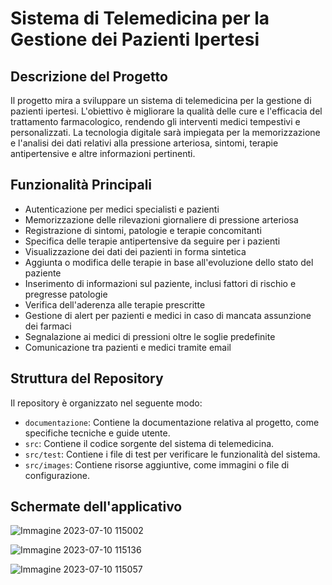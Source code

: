 # Sistema di Telemedicina per la Gestione dei Pazienti Ipertesi

## Descrizione del Progetto
Il progetto mira a sviluppare un sistema di telemedicina per la gestione di pazienti ipertesi. L'obiettivo è migliorare la qualità delle cure e l'efficacia del trattamento farmacologico, rendendo gli interventi medici tempestivi e personalizzati. La tecnologia digitale sarà impiegata per la memorizzazione e l'analisi dei dati relativi alla pressione arteriosa, sintomi, terapie antipertensive e altre informazioni pertinenti.

## Funzionalità Principali

- Autenticazione per medici specialisti e pazienti
- Memorizzazione delle rilevazioni giornaliere di pressione arteriosa
- Registrazione di sintomi, patologie e terapie concomitanti
- Specifica delle terapie antipertensive da seguire per i pazienti
- Visualizzazione dei dati dei pazienti in forma sintetica
- Aggiunta o modifica delle terapie in base all'evoluzione dello stato del paziente
- Inserimento di informazioni sul paziente, inclusi fattori di rischio e pregresse patologie
- Verifica dell'aderenza alle terapie prescritte
- Gestione di alert per pazienti e medici in caso di mancata assunzione dei farmaci
- Segnalazione ai medici di pressioni oltre le soglie predefinite
- Comunicazione tra pazienti e medici tramite email

## Struttura del Repository
Il repository è organizzato nel seguente modo:

- `documentazione`: Contiene la documentazione relativa al progetto, come specifiche tecniche e guide utente.
- `src`: Contiene il codice sorgente del sistema di telemedicina.
- `src/test`: Contiene i file di test per verificare le funzionalità del sistema.
- `src/images`: Contiene risorse aggiuntive, come immagini o file di configurazione.

## Schermate dell'applicativo 

![Immagine 2023-07-10 115002](https://github.com/emmekappaa/Pazienti_Ipertesi/assets/94229712/34be1b99-1bb7-465d-bca0-062eed62aab3)

![Immagine 2023-07-10 115136](https://github.com/emmekappaa/Pazienti_Ipertesi/assets/94229712/c35a7136-2bd8-4083-86b1-6de7ae9ac5c8)

![Immagine 2023-07-10 115057](https://github.com/emmekappaa/Pazienti_Ipertesi/assets/94229712/e20eb1f0-86ca-41e7-9476-ebc7029cf9d1)
